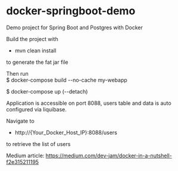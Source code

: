 # docker-springboot-demo
Demo project for Spring Boot and Postgres with Docker

Build the project with 
 - mvn clean install

to generate the fat jar file


Then run  
$ docker-compose build --no-cache my-webapp

$ docker-compose up (--detach)

Application is accessible on port 8088, users table and data is auto configured via liquibase.

Navigate to 
 - http://{Your_Docker_Host_IP}:8088/users 
 
to retrieve the list of users


Medium article:
https://medium.com/dev-jam/docker-in-a-nutshell-f2e315211195

<!-- 
Stand alone postgres (not needed anymore since we configure it in docker-compose.yml)
$ docker run --name postgres_db -e POSTGRES_USER=root -e POSTGRES_PASSWORD=root -e POSTGRES_DB=users-db -d -p 5432:5432 postgres
-->
